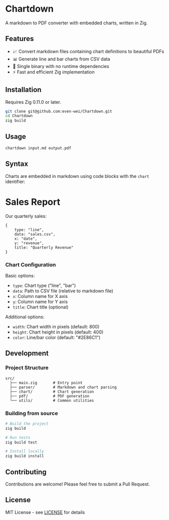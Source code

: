 # Chartdown

A markdown to PDF converter with embedded charts, written in Zig.

## Features

- 📈 Convert markdown files containing chart definitions to beautiful PDFs
- 📊 Generate line and bar charts from CSV data
- 🚀 Single binary with no runtime dependencies
- ⚡ Fast and efficient Zig implementation

## Installation

Requires Zig 0.11.0 or later.

```bash
git clone git@github.com:even-wei/Chartdown.git
cd Chartdown
zig build
```

## Usage

```bash
chartdown input.md output.pdf
```

## Syntax

Charts are embedded in markdown using code blocks with the `chart` identifier:

# Sales Report

Our quarterly sales:

```chart
{
    type: "line",
    data: "sales.csv",
    x: "date",
    y: "revenue",
    title: "Quarterly Revenue"
}
```

### Chart Configuration

Basic options:
- `type`: Chart type ("line", "bar")
- `data`: Path to CSV file (relative to markdown file)
- `x`: Column name for X axis
- `y`: Column name for Y axis
- `title`: Chart title (optional)

Additional options:
- `width`: Chart width in pixels (default: 800)
- `height`: Chart height in pixels (default: 400)
- `color`: Line/bar color (default: "#2E86C1")

## Development

### Project Structure

```
src/
  ├── main.zig       # Entry point
  ├── parser/        # Markdown and chart parsing
  ├── chart/         # Chart generation
  ├── pdf/           # PDF generation
  └── utils/         # Common utilities
```

### Building from source

```bash
# Build the project
zig build

# Run tests
zig build test

# Install locally
zig build install
```

## Contributing

Contributions are welcome! Please feel free to submit a Pull Request.

## License

MIT License - see [LICENSE](LICENSE) for details
